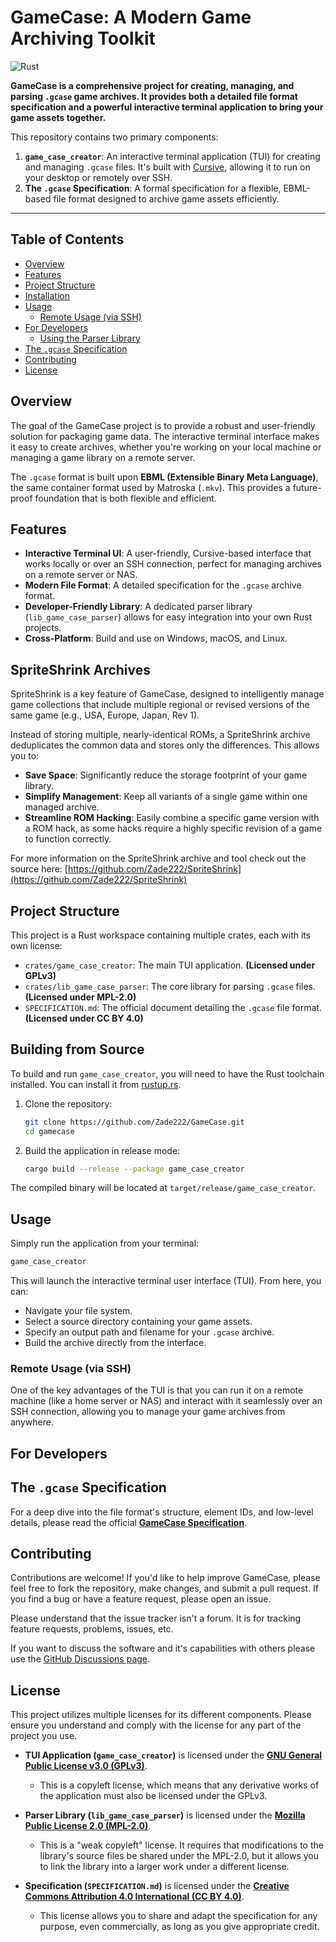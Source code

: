 # GameCase: A Modern Game Archiving Toolkit

![Rust](https://github.com/rust-lang/rust/actions/workflows/rust.yml/badge.svg)

**GameCase is a comprehensive project for creating, managing, and parsing `.gcase` game archives. It provides both a detailed file format specification and a powerful interactive terminal application to bring your game assets together.**

This repository contains two primary components:

1.  **`game_case_creator`**: An interactive terminal application (TUI) for creating and managing `.gcase` files. It's built with [Cursive](https://github.com/gyscos/Cursive), allowing it to run on your desktop or remotely over SSH.
2.  **The `.gcase` Specification**: A formal specification for a flexible, EBML-based file format designed to archive game assets efficiently.

---

## Table of Contents

- [Overview](#overview)
- [Features](#features)
- [Project Structure](#project-structure)
- [Installation](#installation)
- [Usage](#usage)
  - [Remote Usage (via SSH)](#remote-usage-via-ssh)
- [For Developers](#for-developers)
  - [Using the Parser Library](#using-the-parser-library)
- [The `.gcase` Specification](#the-gcase-specification)
- [Contributing](#contributing)
- [License](#license)

## Overview

The goal of the GameCase project is to provide a robust and user-friendly solution for packaging game data. The interactive terminal interface makes it easy to create archives, whether you're working on your local machine or managing a game library on a remote server.

The `.gcase` format is built upon **EBML (Extensible Binary Meta Language)**, the same container format used by Matroska (`.mkv`). This provides a future-proof foundation that is both flexible and efficient.

## Features

-   **Interactive Terminal UI**: A user-friendly, Cursive-based interface that works locally or over an SSH connection, perfect for managing archives on a remote server or NAS.
-   **Modern File Format**: A detailed specification for the `.gcase` archive format.
-   **Developer-Friendly Library**: A dedicated parser library (`lib_game_case_parser`) allows for easy integration into your own Rust projects.
-   **Cross-Platform**: Build and use on Windows, macOS, and Linux.

## SpriteShrink Archives

SpriteShrink is a key feature of GameCase, designed to intelligently manage game collections that include multiple regional or revised versions of the same game (e.g., USA, Europe, Japan, Rev 1).

Instead of storing multiple, nearly-identical ROMs, a SpriteShrink archive deduplicates the common data and stores only the differences. This allows you to:

-   **Save Space**: Significantly reduce the storage footprint of your game library.
-   **Simplify Management**: Keep all variants of a single game within one managed archive.
-   **Streamline ROM Hacking**: Easily combine a specific game version with a ROM hack, as some hacks require a highly specific revision of a game to function correctly.

For more information on the SpriteShrink archive and tool check out the source here: [https://github.com/Zade222/SpriteShrink](https://github.com/Zade222/SpriteShrink)

## Project Structure

This project is a Rust workspace containing multiple crates, each with its own license:

-   `crates/game_case_creator`: The main TUI application. **(Licensed under GPLv3)**
-   `crates/lib_game_case_parser`: The core library for parsing `.gcase` files. **(Licensed under MPL-2.0)**
-   `SPECIFICATION.md`: The official document detailing the `.gcase` file format. **(Licensed under CC BY 4.0)**

## Building from Source

To build and run `game_case_creator`, you will need to have the Rust toolchain installed. You can install it from [rustup.rs](https://rustup.rs/).

1.  Clone the repository:
    ```sh
    git clone https://github.com/Zade222/GameCase.git
    cd gamecase
    ```

2.  Build the application in release mode:
    ```sh
    cargo build --release --package game_case_creator
    ```

The compiled binary will be located at `target/release/game_case_creator`.

## Usage

Simply run the application from your terminal:

```sh
game_case_creator
```

This will launch the interactive terminal user interface (TUI). From here, you can:
- Navigate your file system.
- Select a source directory containing your game assets.
- Specify an output path and filename for your `.gcase` archive.
- Build the archive directly from the interface.
    <!--- Put a screenshot example of the interface. -->

### Remote Usage (via SSH)

One of the key advantages of the TUI is that you can run it on a remote machine (like a home server or NAS) and interact with it seamlessly over an SSH connection, allowing you to manage your game archives from anywhere.

## For Developers

## The `.gcase` Specification

For a deep dive into the file format's structure, element IDs, and low-level details, please read the official **[GameCase Specification](SPECIFICATION.md)**.

## Contributing

Contributions are welcome! If you'd like to help improve GameCase, please feel free to fork the repository, make changes, and submit a pull request. If you find a bug or have a feature request, please open an issue.

Please understand that the issue tracker isn't a forum. It is for tracking feature requests, problems, issues, etc.

If you want to discuss the software and it's capabilities with others please use the [GitHub Discussions page](https://github.com/Zade222/GameCase/discussions).

## License

This project utilizes multiple licenses for its different components. Please ensure you understand and comply with the license for any part of the project you use.

-   **TUI Application (`game_case_creator`)** is licensed under the **[GNU General Public License v3.0 (GPLv3)](https://www.gnu.org/licenses/gpl-3.0.en.html)**.
    -   This is a copyleft license, which means that any derivative works of the application must also be licensed under the GPLv3.

-   **Parser Library (`lib_game_case_parser`)** is licensed under the **[Mozilla Public License 2.0 (MPL-2.0)](https://www.mozilla.org/en-US/MPL/2.0/)**.
    -   This is a "weak copyleft" license. It requires that modifications to the library's source files be shared under the MPL-2.0, but it allows you to link the library into a larger work under a different license.

-   **Specification (`SPECIFICATION.md`)** is licensed under the **[Creative Commons Attribution 4.0 International (CC BY 4.0)](https://creativecommons.org/licenses/by/4.0/)**.
    -   This license allows you to share and adapt the specification for any purpose, even commercially, as long as you give appropriate credit.
